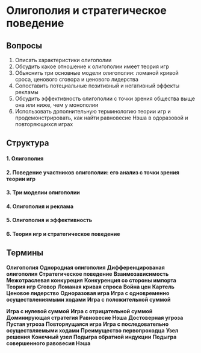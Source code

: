 # Олигополия и стратегическое поведение

## Вопросы
1. Описать характеристики олигополии 
2. Обсудить какое отношение к олигополии имеет теория игр
3. Обьяснить три основные модели олигополии: ломаной кривой сроса, ценового сговора и ценового лидерства
4. Сопоставить потециальные позитивный и негативный эффекты рекламы 
5. Обсудить эффективность олигополии с точки зрения общества выще она или ниже, чем у монополии
6. Использовать дополнительную терминологию теории игр и продемонстрировать, как найти равновесие Нэша в одоразовой и повторяющихся играх

## Структура
#### 1. Олигополия
#### 2. Поведение участников олигополии: его анализ с точки зрения теории игр
#### 3. Три моделии олигополии
#### 4. Олигополия и реклама
#### 5. Олигополия и эффективность
#### 6. Теория игр и стратегическое поведение 

## Термины
**Олигополия** 
**Однородная олигополия** 
**Дифференцированая олигополия** 
**Стратегическое поведение**
**Взаимозависимость**
**Межотраслевая конкуреция** 
**Конкуренция со стороны импорта**
**Теория игр**
**Сговор**
**Ломаная кривая спроса**
**Война цен**
**Картель**
**Ценовое лидерство**
**Одноразовая игра** 
**Игра с одновременно осуществлениямыми ходами**
**Игра с положительной суммой** 

**Игра с нулевой суммой** 
**Игра с отрицательной суммой** 
**Доминирующая стратегия** 
**Равновесие Нэша** 
**Достоверная угроза** 
**Пустая угроза** 
**Повторяущаяся игра** 
**Игра с последовательно осуществляемыми ходами**
**Преимущество первопроходца** 
**Узел решения** 
**Конечный узел**
**Подыгра обратной индукции**
**Подыгра совершенного равовесия Нэша**